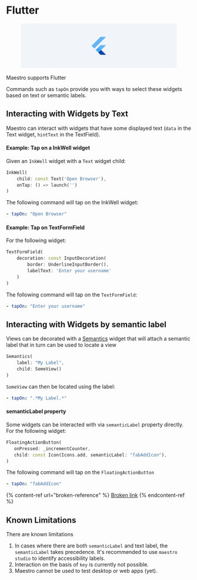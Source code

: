 # Flutter

<figure><img src="../.gitbook/assets/flutter.png" alt=""><figcaption></figcaption></figure>

Maestro supports Flutter

Commands such as `tapOn` provide you with ways to select these widgets based on text or semantic labels.

## Interacting with Widgets by Text

Maestro can interact with widgets that have some displayed text (`data` in the Text widget, `hintText` in the TextField).

#### Example: Tap on a InkWell widget

Given an `InkWell` widget with a `Text` widget child:

```dart
InkWell(
    child: const Text('Open Browser'),
    onTap: () => launch('')
)
```

The following command will tap on the InkWell widget:

```yaml
- tapOn: "Open Browser"
```

#### Example: Tap on TextFormField

For the following widget:

```dart
TextFormField(
    decoration: const InputDecoration(
        border: UnderlineInputBorder(), 
        labelText: 'Enter your username'
    )
)
```

The following command will tap on the `TextFormField`:

```yaml
- tapOn: "Enter your username"
```

## Interacting with Widgets by semantic label

Views can be decorated with a [Semantics](https://api.flutter.dev/flutter/widgets/Semantics-class.html) widget that will attach a semantic label that in turn can be used to locate a view

```dart
Semantics(
    label: "My Label",
    child: SomeView()
)
```

`SomeView` can then be located using the label:

```yaml
- tapOn: ".*My Label.*"
```

#### semanticLabel property

Some widgets can be interacted with via `semanticLabel` property directly. For the following widget:

```dart
FloatingActionButton(
   onPressed: _incrementCounter,
   child: const Icon(Icons.add, semanticLabel: "fabAddIcon"),
)
```

The following command will tap on the `FloatingActionButton`

```yaml
- tapOn: "fabAddIcon"
```

{% content-ref url="broken-reference" %}
[Broken link](broken-reference)
{% endcontent-ref %}

## Known Limitations

There are known limitations

1. In cases where there are both `semanticLabel` and text label, the `semanticLabel` takes precedence. It's recommended to use `maestro studio` to identify accessibility labels.
2. Interaction on the basis of `key` is currently not possible.
3. Maestro cannot be used to test desktop or web apps (yet).

